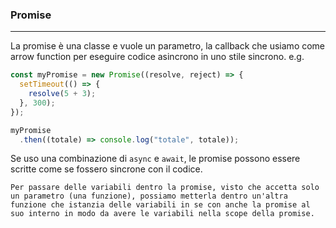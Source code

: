 ### Promise
---
La promise è una classe e vuole un parametro, la callback che usiamo come arrow function per eseguire codice asincrono in uno stile sincrono.
e.g.

```js
const myPromise = new Promise((resolve, reject) => {
  setTimeout(() => {
    resolve(5 + 3);
  }, 300);
});

myPromise
  .then((totale) => console.log("totale", totale));
```

Se uso una combinazione di `async` e `await`, le promise possono essere scritte come se fossero sincrone con il codice.

	Per passare delle variabili dentro la promise, visto che accetta solo un parametro (una funzione), possiamo metterla dentro un'altra funzione che istanzia delle variabili in se con anche la promise al suo interno in modo da avere le variabili nella scope della promise.